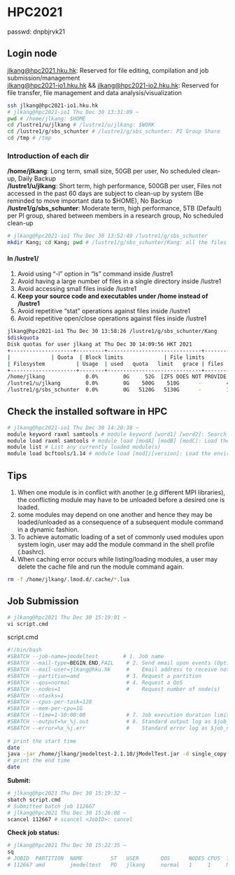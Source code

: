 # HPC2021
passwd: dnpbjrvk21   
## Login node 
jlkang@hpc2021.hku.hk: Reserved for file editing, compilation and job submission/management   
jlkang@hpc2021-io1.hku.hk && jlkang@hpc2021-io2.hku.hk: Reserved for file transfer, file management and data analysis/visualization   

```bash
ssh jlkang@hpc2021-io1.hku.hk
# jlkang@hpc2021-io1 Thu Dec 30 13:31:09 ~
pwd # /home/jlkang: $HOME
cd /lustre1/u/jlkang # /lustre1/u/jlkang: $WORK
cd /lustre1/g/sbs_schunter # /lustre1/g/sbs_schunter: PI Group Share
cd /tmp # /tmp
```

### Introduction of each dir
**/home/jlkang**: Long term, small size, 50GB per user, No scheduled clean-up, Daily Backup   
**/lustre1/u/jlkang**: Short term, high performance, 500GB per user, Files not accessed in the past 60 days are subject to clean-up by system
(Be reminded to move important data to $HOME), No Backup   
**/lustre1/g/sbs_schunter**: Moderate term, high performance, 5TB (Default) per PI group, shared between members in a research group, No scheduled clean-up   

```bash
# jlkang@hpc2021-io1 Thu Dec 30 13:52:49 /lustre1/g/sbs_schunter
mkdir Kang; cd Kang; pwd # /lustre1/g/sbs_schunter/Kang: all the files i will store here 
```

#### In /lustre1/
1. Avoid using “-l” option in “ls” command inside /lustre1   
2. Avoid having a large number of files in a single directory inside /lustre1   
3. Avoid accessing small files inside /lustre1   
4. **Keep your source code and executables under /home instead of /lustre1**   
5. Avoid repetitive “stat” operations against files inside /lustre1   
6. Avoid repetitive open/close operations against files inside /lustre1   
```bash
jlkang@hpc2021-io1 Thu Dec 30 13:58:26 /lustre1/g/sbs_schunter/Kang
$diskquota
Disk quotas for user jlkang at Thu Dec 30 14:09:56 HKT 2021
+--------------------+---------+------------------------------+---------------------------------+
|		      | Quota  | Block limits		      | File limits			|
| Filesystem	      | Usage  | used	quota	limit	grace | files	quota	limit	grace	|
+---------------------+--------+------------------------------+---------------------------------+
/home/jlkang             0.0%        0G     52G  [ZFS DOES NOT PROVIDE SOFT QUOTA]
/lustre1/u/jlkang        0.0%        0G    500G    510G      -        4     0G     0G      -
/lustre1/g/sbs_schunter  0.0%        0G   5120G   5130G      -        1     0G     0G      -
```
## Check the installed software in HPC
```bash
# jlkang@hpc2021-io1 Thu Dec 30 14:20:38 ~
module keyword raxml samtools # module keyword [word1] [word2]: Search for available modules matching the keyword(s)
module load raxml samtools # module load [modA] [modB] [modC]: Load the environment for the default version of modules named modA, modB and modC in corresponding order
module list # List any currently loaded module(s)
module load bcftools/1.14 # module load [mod]/[version]: Load the environment for the specified version of module
```

## Tips
1. When one module is in conflict with another (e.g different MPI libraries), the conflicting module may have to be unloaded before a desired one is loaded.   
2. some modules may depend on one another and hence they may be loaded/unloaded as a consequence of a subsequent module command in a dynamic fashion.   
3. To achieve automatic loading of a set of commonly used modules upon system login, user may add the module command in the shell profile (.bashrc).   
4. When caching error occurs while listing/loading modules, a user may delete the cache file and run the module command again.   
```bash
rm -f /home/jlkang/.lmod.d/.cache/*.lua
```

## Job Submission
```bash
# jlkang@hpc2021 Thu Dec 30 15:19:01 ~
vi script.cmd
```

script.cmd   
```bash
#!/bin/bash
#SBATCH --job-name=jmodeltest        # 1. Job name
#SBATCH --mail-type=BEGIN,END,FAIL    # 2. Send email upon events (Options: NONE, BEGIN, END, FAIL, ALL)
#SBATCH --mail-user=jlkang@hku.hk     #    Email address to receive notification
#SBATCH --partition=amd               # 3. Request a partition
#SBATCH --qos=normal                  # 4. Request a QoS
#SBATCH --nodes=1                     #    Request number of node(s)
#SBATCH --ntasks=1
#SBATCH --cpus-per-task=128
#SBATCH --mem-per-cpu=1G
#SBATCH --time=1-10:00:00             # 7. Job execution duration limit day-hour:min:sec
#SBATCH --output=%x_%j.out            # 8. Standard output log as $job_name_$job_id.out
#SBATCH --error=%x_%j.err             #    Standard error log as $job_name_$job_id.err
 
# print the start time
date
java -jar /home/jlkang/jmodeltest-2.1.10/jModelTest.jar -d single_copy.cds.concatenated.fasta -g 4 -i -f -AIC -BIC -a -tr 128
# print the end time
date
```

**Submit:**    
```bash
# jlkang@hpc2021 Thu Dec 30 15:19:32 ~
sbatch script.cmd
# Submitted batch job 112667
# jlkang@hpc2021 Thu Dec 30 15:26:08 ~
scancel 112667 # scancel <JobID>: cancel 
```
**Check job status:**
```bash
# jlkang@hpc2021 Thu Dec 30 15:22:35 ~
sq
# JOBID  PARTITION  NAME         ST   USER       QOS      NODES CPUS  TRES_PER_NODE TIME_LIMIT  TIME_LEFT   NODELIST(REASON)
# 112667 amd        jmodeltest   PD   jlkang     normal   1     1     N/A           1-10:00:00  1-10:00:00  (Resources)
```
